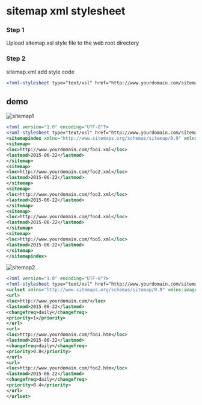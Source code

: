 # sitemap xml stylesheet

### Step 1
Upload sitemap.xsl style file to the web root directory

### Step 2
sitemap.xml add style code
```xml
<?xml-stylesheet type="text/xsl" href="http://www.yourdomain.com/sitemap.xsl"?>
```

## demo
![sitemap1](https://cloud.githubusercontent.com/assets/5467932/8301468/a8ceb2a6-19c0-11e5-9159-55481ceb143a.png)
```xml
<?xml version="1.0" encoding="UTF-8"?>
<?xml-stylesheet type="text/xsl" href="http://www.yourdomain.com/sitemap.xsl"?>
<sitemapindex xmlns="http://www.sitemaps.org/schemas/sitemap/0.9" xmlns:image="http://www.google.com/schemas/sitemap-image/1.1">
<sitemap>
<loc>http://www.yourdomain.com/foo1.xml</loc>
<lastmod>2015-06-22</lastmod>
</sitemap>
<sitemap>
<loc>http://www.yourdomain.com/foo2.xml</loc>
<lastmod>2015-06-22</lastmod>
</sitemap>
<sitemap>
<loc>http://www.yourdomain.com/foo3.xml</loc>
<lastmod>2015-06-22</lastmod>
</sitemap>
<sitemap>
<loc>http://www.yourdomain.com/foo4.xml</loc>
<lastmod>2015-06-22</lastmod>
</sitemap>
<sitemap>
<loc>http://www.yourdomain.com/foo5.xml</loc>
<lastmod>2015-06-22</lastmod>
</sitemap>
</sitemapindex>
```
![sitemap2](https://cloud.githubusercontent.com/assets/5467932/8301470/abe6369e-19c0-11e5-800b-4acc29938726.png)
```xml
<?xml version="1.0" encoding="UTF-8"?>
<?xml-stylesheet type="text/xsl" href="http://www.yourdomain.com/sitemap.xsl"?>
<urlset xmlns="http://www.sitemaps.org/schemas/sitemap/0.9" xmlns:image="http://www.google.com/schemas/sitemap-image/1.1" xmlns:mobile="http://www.google.com/schemas/sitemap-mobile/1.0" xmlns:xhtml="http://www.w3.org/1999/xhtml">
<url>
<loc>http://www.yourdomain.com/</loc>
<lastmod>2015-06-22</lastmod>
<changefreq>daily</changefreq>
<priority>1</priority>
</url>
<url>
<loc>http://www.yourdomain.com/foo1.htm</loc>
<lastmod>2015-06-22</lastmod>
<changefreq>daily</changefreq>
<priority>0.8</priority>
</url>
<url>
<loc>http://www.yourdomain.com/foo2.htm</loc>
<lastmod>2015-06-22</lastmod>
<changefreq>daily</changefreq>
<priority>0.4</priority>
</url>
</urlset>
```
